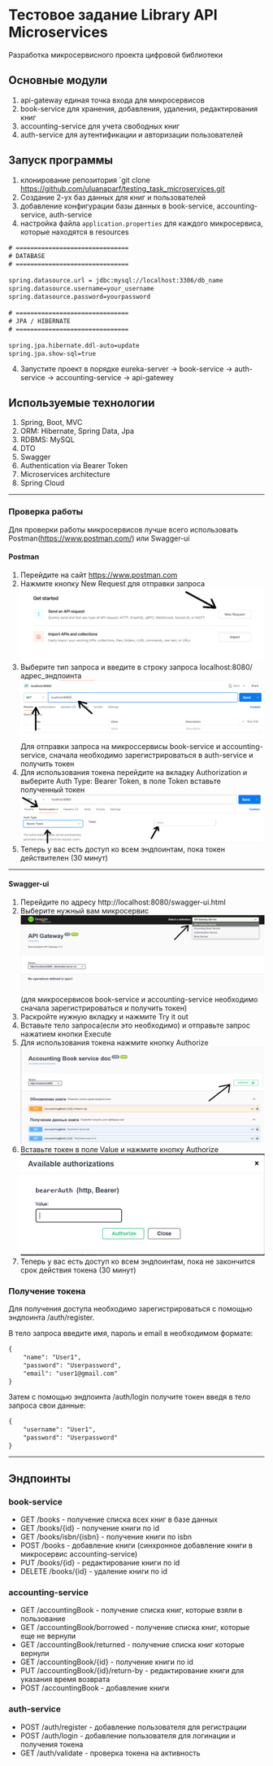 # Тестовое задание Library API Microservices

Разработка микросервисного проекта цифровой библиотеки

## Основные модули

1. api-gateway единая точка входа для микросервисов
2. book-service для хранения, добавления, удаления, редактирования книг
3. accounting-service для учета свободных книг
4. auth-service для аутентификации и авторизации пользователей

## Запуск программы

1. клонирование репозитория `git clone https://github.com/uluanaparf/testing_task_microservices.git
2. Создание 2-ух баз данных для книг и пользователей  
2. добавление конфигурации базы данных в book-service, accounting-service, auth-service
3. настройка файла `application.properties` для каждого микросервиса, которые находятся в resources
```properties
# ===============================
# DATABASE
# ===============================

spring.datasource.url = jdbc:mysql://localhost:3306/db_name
spring.datasource.username=your_username
spring.datasource.password=yourpassword

# ===============================
# JPA / HIBERNATE
# ===============================

spring.jpa.hibernate.ddl-auto=update
spring.jpa.show-sql=true

```
4. Запустите проект в порядке eureka-server -> book-service -> auth-service -> accounting-service -> api-gatewey
## Используемые технологии

1. Spring, Boot, MVC
2. ORM: Hibernate, Spring Data, Jpa
3. RDBMS: MySQL
4. DTO
5. Swagger
6. Authentication via Bearer Token
7. Microservices architecture 
8. Spring Cloud
___

### Проверка работы

Для проверки работы микросервисов лучше всего использовать Postman(https://www.postman.com/) или Swagger-ui

#### Postman
1. Перейдите на сайт https://www.postman.com 
2. Нажмите кнопку New Request для отправки запроса ![img_1.png](img_1.png)
3. Выберите тип запроса и введите в строку запроса localhost:8080/адрес_эндпоинта ![img.png](img.png) Для отправки запроса на микроссервисы book-service и accounting-service, сначала необходимо зарегистрироваться в auth-service и получить токен
4. Для использования токена перейдите на вкладку Authorization и выберите Auth Type: Bearer Token, в поле Token вставьте полученный токен ![img_2.png](img_2.png)
5. Теперь у вас есть доступ ко всем эндпоинтам, пока токен действителен (30 минут)
___
#### Swagger-ui
1. Перейдите по адресу http://localhost:8080/swagger-ui.html
2. Выберите нужный вам микросервис![img_4.png](img_4.png) (для микросервисов book-service и accounting-service необходимо сначала зарегистрироваться и получить токен)
3. Раскройте нужную вкладку и нажмите Try it out 
4. Вставьте тело запроса(если это необходимо) и отправьте запрос нажатием кнопки Execute
5. Для использования токена нажмите кнопку Authorize ![img_5.png](img_5.png)
6. Вставьте токен в поле Value и нажмите кнопку Authorize ![img_6.png](img_6.png)
7. Теперь у вас есть доступ ко всем эндпоинтам, пока не закончится срок действия токена (30 минут)

### Получение токена
Для получения доступа необходимо зарегистрироваться с помощью эндпоинта /auth/register.

В тело запроса введите имя, пароль и email в необходимом формате:
```
{
    "name": "User1",
    "password": "Userpassword",
    "email": "user1@gmail.com"
}
```
Затем с помощью эндпоинта /auth/login получите токен введя в тело запроса свои данные:
```
{
    "username": "User1",
    "password": "Userpassword"
}
```
___
## Эндпоинты
### book-service
- GET /books - получение списка всех книг в базе данных
- GET /books/{id} - получение книги по id 
- GET /books/isbn/{isbn} - получение книги по isbn
- POST /books - добавление книги (синхронное добавление книги в микросервис accounting-service)
- PUT /books/{id} - редактирование книги по id 
- DELETE /books/{id} - удаление книги по id 
  <br>

### accounting-service
- GET /accountingBook - получение списка книг, которые взяли в пользование
- GET /accountingBook/borrowed - получение списка книг, которые еще не вернули
- GET /accountingBook/returned - получение списка книг которые вернули
- GET /accountingBook/{id} - получение книги по id
- PUT /accountingBook/{id}/return-by - редактирование книги для указания время возврата
- POST /accountingBook - добавление книги
  <br>

### auth-service
- POST /auth/register - добавление пользователя для регистрации
- POST /auth/login - добавление пользователя для логинации и получения токена
- GET  /auth/validate - проверка токена на активность 
  <br>
